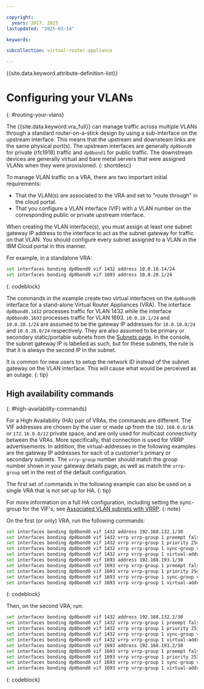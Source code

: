 ```yaml
---

copyright:
  years: 2017, 2025
lastupdated: "2025-03-14"

keywords:

subcollection: virtual-router-appliance

---
```


{{site.data.keyword.attribute-definition-list}}

# Configuring your VLANs
{: #routing-your-vlans}

The {{site.data.keyword.vra_full}} can manage traffic across multiple VLANs through a standard router-on-a-stick design by using a sub-interface on the upstream interface. This means that the upstream and downsteam links are the same physical port(s). The upstream interfaces are generally `dp0bond0` for private (rfc1918) traffic and `dp0bond1` for public traffic. The downstream devices are generally virtual and bare metal servers that were assigned VLANs when they were provisioned. 
{: shortdesc}

To manage VLAN traffic on a VRA, there are two important initial requirements:

* That the VLAN(s) are associated to the VRA and set to "route through" in the cloud portal.
* That you configure a VLAN interface (VIF) with a VLAN number on the corresponding public or private upstream interface.

When creating the VLAN interface(s), you must assign at least one subnet gateway IP address to the interface to act as the subnet gateway for traffic on that VLAN. You should configure every subnet assigned to a VLAN in the IBM Cloud portal in this manner.

For example, in a standalone VRA:

```sh
set interfaces bonding dp0bond0 vif 1432 address 10.0.10.14/24
set interfaces bonding dp0bond0 vif 1693 address 10.0.20.1/24
```
{: codeblock}

The commands in the example create two virtual interfaces on the `dp0bond0` interface for a stand-alone Virtual Router Appliances (VRA). The interface `dp0bond0.1432` processes traffic for VLAN 1432 while the interface `dp0bond0.1693` processes traffic for VLAN 1693. `10.0.10.1/24` and `10.0.20.1/24` are assumed to be the gateway IP addresses for `10.0.10.0/24` and `10.0.20.0/24` respectively. They are also assumed to be primary or secondary static/portable subnets from the [Subnets page](https://cloud.ibm.com/classic/network/subnets). In the console, the subnet gateway IP is labelled as such, but for these subnets, the rule is that it is always the second IP in the subnet.

It is common for new users to setup the network ID instead of the subnet gateway on the VLAN interface. This will cause what would be perceived as an outage.
{: tip}

## High availability commands
{: #high-availability-commands}

For a High Availability (HA) pair of VRAs, the commands are different. The VIF addresses are chosen by the user or made up from the `192.168.0.0/16` or `172.16.0.0/12` private space, and are only used for multicast connectivity between the VRAs. More specifically, that connection is used for VRRP advertisements. In addition, the virtual-addresses in the following examples are the gateway IP addresses for each of a customer's primary or secondary subnets. The `vrrp-group` number should match the group number shown in your gateway details page, as well as match the `vrrp-group` set in the rest of the default configuration.

The first set of commands in the following example can also be used on a single VRA that is not set up for HA.
{: tip}

For more information on a full HA configuration, including setting the sync-group for the VIF's, see [Associated VLAN subnets with VRRP](/docs/virtual-router-appliance?topic=virtual-router-appliance-working-with-high-availability-and-vrrp#associated-vlan-subnets-with-vrrp).
{: note}

On the first (or only) VRA, run the following commands:

```sh
set interfaces bonding dp0bond0 vif 1432 address 192.168.132.1/30
set interfaces bonding dp0bond0 vif 1432 vrrp vrrp-group 1 preempt false
set interfaces bonding dp0bond0 vif 1432 vrrp vrrp-group 1 priority 254
set interfaces bonding dp0bond0 vif 1432 vrrp vrrp-group 1 sync-group vgroup1
set interfaces bonding dp0bond0 vif 1432 vrrp vrrp-group 1 virtual-address 10.0.10.1/24
set interfaces bonding dp0bond0 vif 1693 address 192.168.193.1/30
set interfaces bonding dp0bond0 vif 1693 vrrp vrrp-group 1 preempt false
set interfaces bonding dp0bond0 vif 1693 vrrp vrrp-group 1 priority 254
set interfaces bonding dp0bond0 vif 1693 vrrp vrrp-group 1 sync-group vgroup1
set interfaces bonding dp0bond0 vif 1693 vrrp vrrp-group 1 virtual-address 10.0.20.1/24
```
{: codeblock}

Then, on the second VRA, run:

```sh
set interfaces bonding dp0bond0 vif 1432 address 192.168.132.2/30
set interfaces bonding dp0bond0 vif 1432 vrrp vrrp-group 1 preempt false
set interfaces bonding dp0bond0 vif 1432 vrrp vrrp-group 1 priority 253
set interfaces bonding dp0bond0 vif 1432 vrrp vrrp-group 1 sync-group vgroup1
set interfaces bonding dp0bond0 vif 1432 vrrp vrrp-group 1 virtual-address 10.0.10.1/24
set interfaces bonding dp0bond0 vif 1693 address 192.168.193.2/30
set interfaces bonding dp0bond0 vif 1693 vrrp vrrp-group 1 preempt false
set interfaces bonding dp0bond0 vif 1693 vrrp vrrp-group 1 priority 253
set interfaces bonding dp0bond0 vif 1693 vrrp vrrp-group 1 sync-group vgroup1
set interfaces bonding dp0bond0 vif 1693 vrrp vrrp-group 1 virtual-address 10.0.20.1/24
```
{: codeblock}
